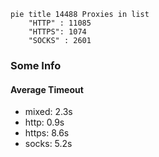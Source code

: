 
```mermaid
pie title 14488 Proxies in list
    "HTTP" : 11085
    "HTTPS": 1074
    "SOCKS" : 2601
```

### Some Info
#### Average Timeout

- mixed: 2.3s
- http: 0.9s
- https: 8.6s
- socks: 5.2s